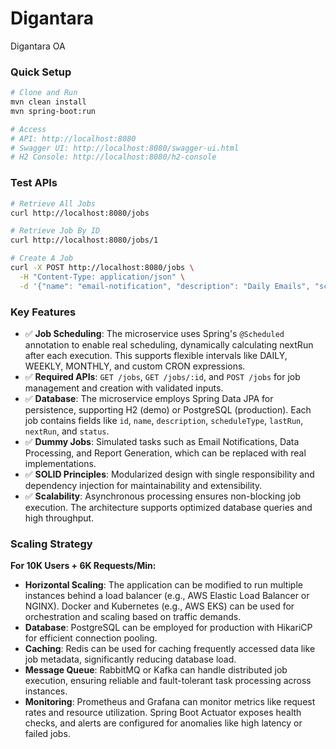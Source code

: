 # Digantara
Digantara OA

### Quick Setup
```bash
# Clone and Run
mvn clean install
mvn spring-boot:run

# Access
# API: http://localhost:8080
# Swagger UI: http://localhost:8080/swagger-ui.html
# H2 Console: http://localhost:8080/h2-console
```

### Test APIs
```bash
# Retrieve All Jobs
curl http://localhost:8080/jobs

# Retrieve Job By ID
curl http://localhost:8080/jobs/1

# Create A Job
curl -X POST http://localhost:8080/jobs \
  -H "Content-Type: application/json" \
  -d '{"name": "email-notification", "description": "Daily Emails", "scheduleType": "DAILY"}'
```

### Key Features
- ✅ **Job Scheduling**: The microservice uses Spring's `@Scheduled` annotation to enable real scheduling, dynamically calculating nextRun after each execution. This supports flexible intervals like DAILY, WEEKLY, MONTHLY, and custom CRON expressions.
- ✅ **Required APIs**: `GET /jobs`, `GET /jobs/:id`, and `POST /jobs` for job management and creation with validated inputs.
- ✅ **Database**: The microservice employs Spring Data JPA for persistence, supporting H2 (demo) or PostgreSQL (production). Each job contains fields like `id`, `name`, `description`, `scheduleType`, `lastRun`, `nextRun`, and `status`.
- ✅ **Dummy Jobs**: Simulated tasks such as Email Notifications, Data Processing, and Report Generation, which can be replaced with real implementations.
- ✅ **SOLID Principles**: Modularized design with single responsibility and dependency injection for maintainability and extensibility.
- ✅ **Scalability**: Asynchronous processing ensures non-blocking job execution. The architecture supports optimized database queries and high throughput.

### Scaling Strategy
**For 10K Users + 6K Requests/Min:**
- **Horizontal Scaling**: The application can be modified to run multiple instances behind a load balancer (e.g., AWS Elastic Load Balancer or NGINX). Docker and Kubernetes (e.g., AWS EKS) can be used for orchestration and scaling based on traffic demands.
- **Database**: PostgreSQL can be employed for production with HikariCP for efficient connection pooling.
- **Caching**: Redis can be used for caching frequently accessed data like job metadata, significantly reducing database load.
- **Message Queue**: RabbitMQ or Kafka can handle distributed job execution, ensuring reliable and fault-tolerant task processing across instances.
- **Monitoring**: Prometheus and Grafana can monitor metrics like request rates and resource utilization. Spring Boot Actuator exposes health checks, and alerts are configured for anomalies like high latency or failed jobs.
